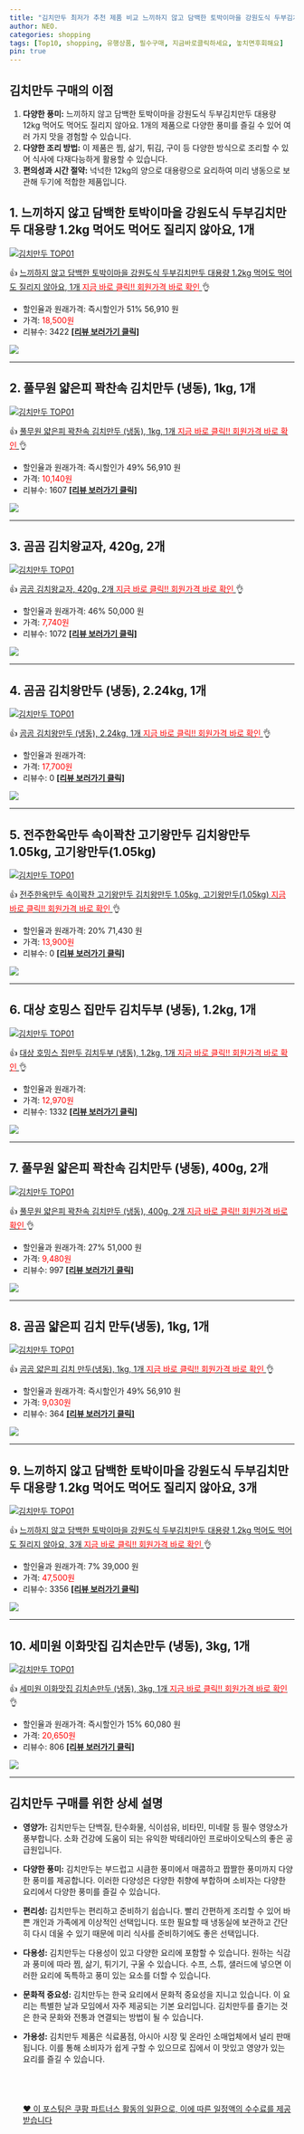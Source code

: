 ```yaml
---
title: "김치만두 최저가 추천 제품 비교 느끼하지 않고 담백한 토박이마을 강원도식 두부김치만두 대용량 1.2kg 먹어도 먹어도 질리지 않아요, 1개 가격 비교 최저가장점"
author: NEO.
categories: shopping
tags: [Top10, shopping, 유행상품, 필수구매, 지금바로클릭하세요, 놓치면후회해요]
pin: true
---
```

## 김치만두 구매의 이점
1. **다양한 풍미:** 느끼하지 않고 담백한 토박이마을 강원도식 두부김치만두 대용량 12kg 먹어도 먹어도 질리지 않아요. 1개의 제품으로 다양한 풍미를 즐길 수 있어 여러 가지 맛을 경험할 수 있습니다.
2. **다양한 조리 방법:** 이 제품은 찜, 삶기, 튀김, 구이 등 다양한 방식으로 조리할 수 있어 식사에 다재다능하게 활용할 수 있습니다.
3. **편의성과 시간 절약:** 넉넉한 12kg의 양으로 대용량으로 요리하여 미리 냉동으로 보관해 두기에 적합한 제품입니다.

   

## 1. 느끼하지 않고 담백한 토박이마을 강원도식 두부김치만두 대용량 1.2kg 먹어도 먹어도 질리지 않아요, 1개

[![김치만두 TOP01](https://thumbnail9.coupangcdn.com/thumbnails/remote/490x490ex/image/vendor_inventory/7ed2/ab37e357c850ad4d28b1565087bc8f061f8db458d307b8e22714dd92d953.jpg)](https://link.coupang.com/re/AFFSDP?lptag=AF3617701&subid=GithubCoopas&pageKey=7608619779&traceid=V0-153&itemId=20145460905&vendorItemId=81089102493)


👍 [느끼하지 않고 담백한 토박이마을 강원도식 두부김치만두 대용량 1.2kg 먹어도 먹어도 질리지 않아요, 1개 <font color=red> 지금 바로 클릭!! 회원가격 바로 확인 </font> ](https://link.coupang.com/re/AFFSDP?lptag=AF3617701&subid=GithubCoopas&pageKey=7608619779&traceid=V0-153&itemId=20145460905&vendorItemId=81089102493) 👌 


- 할인율과 원래가격: 즉시할인가 51%  56,910   원
- 가격: <span style='color:red'>18,500원</span>
- 리뷰수: 3422  [**[리뷰 보러가기 클릭]**](https://link.coupang.com/re/AFFSDP?lptag=AF3617701&subid=GithubCoopas&pageKey=7608619779&traceid=V0-153&itemId=20145460905&vendorItemId=81089102493)

[![](/discount_price.png)](https://link.coupang.com/re/AFFSDP?lptag=AF3617701&subid=GithubCoopas&pageKey=7608619779&traceid=V0-153&itemId=20145460905&vendorItemId=81089102493)

---


   

## 2. 풀무원 얇은피 꽉찬속 김치만두 (냉동), 1kg, 1개

[![김치만두 TOP01](https://thumbnail9.coupangcdn.com/thumbnails/remote/490x490ex/image/retail/images/6517664829226436-b0c040bb-4dc3-4106-99d7-fb6d787b219b.jpg)](https://link.coupang.com/re/AFFSDP?lptag=AF3617701&subid=GithubCoopas&pageKey=6079766075&traceid=V0-153&itemId=857429087&vendorItemId=5175888151)


👍 [풀무원 얇은피 꽉찬속 김치만두 (냉동), 1kg, 1개 <font color=red> 지금 바로 클릭!! 회원가격 바로 확인 </font> ](https://link.coupang.com/re/AFFSDP?lptag=AF3617701&subid=GithubCoopas&pageKey=6079766075&traceid=V0-153&itemId=857429087&vendorItemId=5175888151) 👌 


- 할인율과 원래가격: 즉시할인가 49%  56,910   원
- 가격: <span style='color:red'>10,140원</span>
- 리뷰수: 1607  [**[리뷰 보러가기 클릭]**](https://link.coupang.com/re/AFFSDP?lptag=AF3617701&subid=GithubCoopas&pageKey=6079766075&traceid=V0-153&itemId=857429087&vendorItemId=5175888151)

[![](/discount_price.png)](https://link.coupang.com/re/AFFSDP?lptag=AF3617701&subid=GithubCoopas&pageKey=6079766075&traceid=V0-153&itemId=857429087&vendorItemId=5175888151)

---


   

## 3. 곰곰 김치왕교자, 420g, 2개

[![김치만두 TOP01](https://thumbnail9.coupangcdn.com/thumbnails/remote/490x490ex/image/retail/images/9825159290847-9938f1ec-250e-4a7b-809b-bb7438b680c1.jpg)](https://link.coupang.com/re/AFFSDP?lptag=AF3617701&subid=GithubCoopas&pageKey=1362154700&traceid=V0-153&itemId=2393547919&vendorItemId=70388841862)


👍 [곰곰 김치왕교자, 420g, 2개 <font color=red> 지금 바로 클릭!! 회원가격 바로 확인 </font> ](https://link.coupang.com/re/AFFSDP?lptag=AF3617701&subid=GithubCoopas&pageKey=1362154700&traceid=V0-153&itemId=2393547919&vendorItemId=70388841862) 👌 


- 할인율과 원래가격: 46%  50,000   원
- 가격: <span style='color:red'>7,740원</span>
- 리뷰수: 1072  [**[리뷰 보러가기 클릭]**](https://link.coupang.com/re/AFFSDP?lptag=AF3617701&subid=GithubCoopas&pageKey=1362154700&traceid=V0-153&itemId=2393547919&vendorItemId=70388841862)

[![](/discount_price.png)](https://link.coupang.com/re/AFFSDP?lptag=AF3617701&subid=GithubCoopas&pageKey=1362154700&traceid=V0-153&itemId=2393547919&vendorItemId=70388841862)

---


   

## 4. 곰곰 김치왕만두 (냉동), 2.24kg, 1개

[![김치만두 TOP01](https://thumbnail9.coupangcdn.com/thumbnails/remote/490x490ex/image/retail/images/2670903454275310-33ced105-8cc5-4c86-a455-c01e2f33e043.jpg)](https://link.coupang.com/re/AFFSDP?lptag=AF3617701&subid=GithubCoopas&pageKey=187493222&traceid=V0-153&itemId=535874052&vendorItemId=5016184389)


👍 [곰곰 김치왕만두 (냉동), 2.24kg, 1개 <font color=red> 지금 바로 클릭!! 회원가격 바로 확인 </font> ](https://link.coupang.com/re/AFFSDP?lptag=AF3617701&subid=GithubCoopas&pageKey=187493222&traceid=V0-153&itemId=535874052&vendorItemId=5016184389) 👌 


- 할인율과 원래가격: 
- 가격: <span style='color:red'>17,700원</span>
- 리뷰수: 0  [**[리뷰 보러가기 클릭]**](https://link.coupang.com/re/AFFSDP?lptag=AF3617701&subid=GithubCoopas&pageKey=187493222&traceid=V0-153&itemId=535874052&vendorItemId=5016184389)

[![](/discount_price.png)](https://link.coupang.com/re/AFFSDP?lptag=AF3617701&subid=GithubCoopas&pageKey=187493222&traceid=V0-153&itemId=535874052&vendorItemId=5016184389)

---


   

## 5. 전주한옥만두 속이꽉찬 고기왕만두 김치왕만두 1.05kg, 고기왕만두(1.05kg)

[![김치만두 TOP01](https://thumbnail8.coupangcdn.com/thumbnails/remote/490x490ex/image/vendor_inventory/1857/0acbaeab4aefc9fb7dea313d6f3560d5d2c9ac491284e055f1f4f2865264.jpeg)](https://link.coupang.com/re/AFFSDP?lptag=AF3617701&subid=GithubCoopas&pageKey=7778882372&traceid=V0-153&itemId=21019105303&vendorItemId=88082541942)


👍 [전주한옥만두 속이꽉찬 고기왕만두 김치왕만두 1.05kg, 고기왕만두(1.05kg) <font color=red> 지금 바로 클릭!! 회원가격 바로 확인 </font> ](https://link.coupang.com/re/AFFSDP?lptag=AF3617701&subid=GithubCoopas&pageKey=7778882372&traceid=V0-153&itemId=21019105303&vendorItemId=88082541942) 👌 


- 할인율과 원래가격: 20%  71,430   원
- 가격: <span style='color:red'>13,900원</span>
- 리뷰수: 0  [**[리뷰 보러가기 클릭]**](https://link.coupang.com/re/AFFSDP?lptag=AF3617701&subid=GithubCoopas&pageKey=7778882372&traceid=V0-153&itemId=21019105303&vendorItemId=88082541942)

[![](/discount_price.png)](https://link.coupang.com/re/AFFSDP?lptag=AF3617701&subid=GithubCoopas&pageKey=7778882372&traceid=V0-153&itemId=21019105303&vendorItemId=88082541942)

---


   

## 6. 대상 호밍스 집만두 김치두부 (냉동), 1.2kg, 1개

[![김치만두 TOP01](https://thumbnail7.coupangcdn.com/thumbnails/remote/490x490ex/image/retail/images/2022/05/02/10/4/3ee5f5b8-759f-407c-8c5b-4f96ad42191e.jpg)](https://link.coupang.com/re/AFFSDP?lptag=AF3617701&subid=GithubCoopas&pageKey=6509613692&traceid=V0-153&itemId=14372195824&vendorItemId=81616554184)


👍 [대상 호밍스 집만두 김치두부 (냉동), 1.2kg, 1개 <font color=red> 지금 바로 클릭!! 회원가격 바로 확인 </font> ](https://link.coupang.com/re/AFFSDP?lptag=AF3617701&subid=GithubCoopas&pageKey=6509613692&traceid=V0-153&itemId=14372195824&vendorItemId=81616554184) 👌 


- 할인율과 원래가격: 
- 가격: <span style='color:red'>12,970원</span>
- 리뷰수: 1332  [**[리뷰 보러가기 클릭]**](https://link.coupang.com/re/AFFSDP?lptag=AF3617701&subid=GithubCoopas&pageKey=6509613692&traceid=V0-153&itemId=14372195824&vendorItemId=81616554184)

[![](/discount_price.png)](https://link.coupang.com/re/AFFSDP?lptag=AF3617701&subid=GithubCoopas&pageKey=6509613692&traceid=V0-153&itemId=14372195824&vendorItemId=81616554184)

---


   

## 7. 풀무원 얇은피 꽉찬속 김치만두 (냉동), 400g, 2개

[![김치만두 TOP01](https://thumbnail9.coupangcdn.com/thumbnails/remote/490x490ex/image/retail/images/4532514414717452-acc17ccf-3f4d-42a6-bcc9-815af2b24463.jpg)](https://link.coupang.com/re/AFFSDP?lptag=AF3617701&subid=GithubCoopas&pageKey=6079766075&traceid=V0-153&itemId=691520406&vendorItemId=4771617934)


👍 [풀무원 얇은피 꽉찬속 김치만두 (냉동), 400g, 2개 <font color=red> 지금 바로 클릭!! 회원가격 바로 확인 </font> ](https://link.coupang.com/re/AFFSDP?lptag=AF3617701&subid=GithubCoopas&pageKey=6079766075&traceid=V0-153&itemId=691520406&vendorItemId=4771617934) 👌 


- 할인율과 원래가격: 27%  51,000   원
- 가격: <span style='color:red'>9,480원</span>
- 리뷰수: 997  [**[리뷰 보러가기 클릭]**](https://link.coupang.com/re/AFFSDP?lptag=AF3617701&subid=GithubCoopas&pageKey=6079766075&traceid=V0-153&itemId=691520406&vendorItemId=4771617934)

[![](/discount_price.png)](https://link.coupang.com/re/AFFSDP?lptag=AF3617701&subid=GithubCoopas&pageKey=6079766075&traceid=V0-153&itemId=691520406&vendorItemId=4771617934)

---


   

## 8. 곰곰 얇은피 김치 만두(냉동), 1kg, 1개

[![김치만두 TOP01](https://thumbnail10.coupangcdn.com/thumbnails/remote/490x490ex/image/retail/images/1091115579801126-21a5ab59-8add-4f26-b8fa-534ba4a9c8bd.jpg)](https://link.coupang.com/re/AFFSDP?lptag=AF3617701&subid=GithubCoopas&pageKey=1111864032&traceid=V0-153&itemId=2075352217&vendorItemId=70074467966)


👍 [곰곰 얇은피 김치 만두(냉동), 1kg, 1개 <font color=red> 지금 바로 클릭!! 회원가격 바로 확인 </font> ](https://link.coupang.com/re/AFFSDP?lptag=AF3617701&subid=GithubCoopas&pageKey=1111864032&traceid=V0-153&itemId=2075352217&vendorItemId=70074467966) 👌 


- 할인율과 원래가격: 즉시할인가 49%  56,910   원
- 가격: <span style='color:red'>9,030원</span>
- 리뷰수: 364  [**[리뷰 보러가기 클릭]**](https://link.coupang.com/re/AFFSDP?lptag=AF3617701&subid=GithubCoopas&pageKey=1111864032&traceid=V0-153&itemId=2075352217&vendorItemId=70074467966)

[![](/discount_price.png)](https://link.coupang.com/re/AFFSDP?lptag=AF3617701&subid=GithubCoopas&pageKey=1111864032&traceid=V0-153&itemId=2075352217&vendorItemId=70074467966)

---


   

## 9. 느끼하지 않고 담백한 토박이마을 강원도식 두부김치만두 대용량 1.2kg 먹어도 먹어도 질리지 않아요, 3개

[![김치만두 TOP01](https://thumbnail8.coupangcdn.com/thumbnails/remote/490x490ex/image/vendor_inventory/2dc1/5e960fb13a675120806e2c294f5f24ab8ef21d84ffced402f7c3123ab897.jpg)](https://link.coupang.com/re/AFFSDP?lptag=AF3617701&subid=GithubCoopas&pageKey=7608619779&traceid=V0-153&itemId=20145460722&vendorItemId=81089102470)


👍 [느끼하지 않고 담백한 토박이마을 강원도식 두부김치만두 대용량 1.2kg 먹어도 먹어도 질리지 않아요, 3개 <font color=red> 지금 바로 클릭!! 회원가격 바로 확인 </font> ](https://link.coupang.com/re/AFFSDP?lptag=AF3617701&subid=GithubCoopas&pageKey=7608619779&traceid=V0-153&itemId=20145460722&vendorItemId=81089102470) 👌 


- 할인율과 원래가격: 7%  39,000   원
- 가격: <span style='color:red'>47,500원</span>
- 리뷰수: 3356  [**[리뷰 보러가기 클릭]**](https://link.coupang.com/re/AFFSDP?lptag=AF3617701&subid=GithubCoopas&pageKey=7608619779&traceid=V0-153&itemId=20145460722&vendorItemId=81089102470)

[![](/discount_price.png)](https://link.coupang.com/re/AFFSDP?lptag=AF3617701&subid=GithubCoopas&pageKey=7608619779&traceid=V0-153&itemId=20145460722&vendorItemId=81089102470)

---


   

## 10. 세미원 이화맛집 김치손만두 (냉동), 3kg, 1개

[![김치만두 TOP01](https://thumbnail7.coupangcdn.com/thumbnails/remote/490x490ex/image/retail/images/11420340264831124-f3b11d5f-8078-4870-bf55-ba0bab43f10e.jpg)](https://link.coupang.com/re/AFFSDP?lptag=AF3617701&subid=GithubCoopas&pageKey=2143358356&traceid=V0-153&itemId=3639589318&vendorItemId=71625121510)


👍 [세미원 이화맛집 김치손만두 (냉동), 3kg, 1개 <font color=red> 지금 바로 클릭!! 회원가격 바로 확인 </font> ](https://link.coupang.com/re/AFFSDP?lptag=AF3617701&subid=GithubCoopas&pageKey=2143358356&traceid=V0-153&itemId=3639589318&vendorItemId=71625121510) 👌 


- 할인율과 원래가격: 즉시할인가 15%  60,080   원
- 가격: <span style='color:red'>20,650원</span>
- 리뷰수: 806  [**[리뷰 보러가기 클릭]**](https://link.coupang.com/re/AFFSDP?lptag=AF3617701&subid=GithubCoopas&pageKey=2143358356&traceid=V0-153&itemId=3639589318&vendorItemId=71625121510)

[![](/discount_price.png)](https://link.coupang.com/re/AFFSDP?lptag=AF3617701&subid=GithubCoopas&pageKey=2143358356&traceid=V0-153&itemId=3639589318&vendorItemId=71625121510)

---
## 김치만두 구매를 위한 상세 설명
* **영양가:** 김치만두는 단백질, 탄수화물, 식이섬유, 비타민, 미네랄 등 필수 영양소가 풍부합니다. 소화 건강에 도움이 되는 유익한 박테리아인 프로바이오틱스의 좋은 공급원입니다.

* **다양한 풍미:** 김치만두는 부드럽고 시큼한 풍미에서 매콤하고 짭짤한 풍미까지 다양한 풍미를 제공합니다. 이러한 다양성은 다양한 취향에 부합하며 소비자는 다양한 요리에서 다양한 풍미를 즐길 수 있습니다.

* **편리성:** 김치만두는 편리하고 준비하기 쉽습니다. 빨리 간편하게 조리할 수 있어 바쁜 개인과 가족에게 이상적인 선택입니다. 또한 필요할 때 냉동실에 보관하고 간단히 다시 데울 수 있기 때문에 미리 식사를 준비하기에도 좋은 선택입니다.

* **다용성:** 김치만두는 다용성이 있고 다양한 요리에 포함할 수 있습니다. 원하는 식감과 풍미에 따라 찜, 삶기, 튀기기, 구울 수 있습니다. 수프, 스튜, 샐러드에 넣으면 이러한 요리에 독특하고 풍미 있는 요소를 더할 수 있습니다.

* **문화적 중요성:** 김치만두는 한국 요리에서 문화적 중요성을 지니고 있습니다. 이 요리는 특별한 날과 모임에서 자주 제공되는 기본 요리입니다. 김치만두를 즐기는 것은 한국 문화와 전통과 연결되는 방법이 될 수 있습니다.

* **가용성:** 김치만두 제품은 식료품점, 아시아 시장 및 온라인 소매업체에서 널리 판매됩니다. 이를 통해 소비자가 쉽게 구할 수 있으므로 집에서 이 맛있고 영양가 있는 요리를 즐길 수 있습니다.<br><br><br><br><br> [ ❤  이 포스팅은 쿠팡 파트너스 활동의 일환으로, 이에 따른 일정액의 수수료를 제공받습니다](https://link.coupang.com/a/bcEFyh)